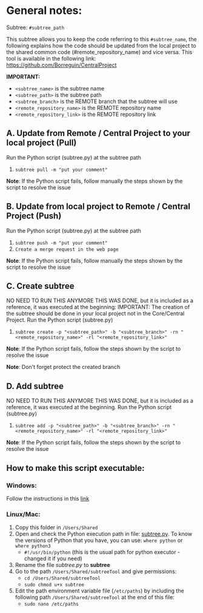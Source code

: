 # General notes:
Subtree: `#subtree_path`

This subtree allows you to keep the code referring to this `#subtree_name`, the following explains how the
code should be updated from the local project to the shared common code (#remote_repository_name) and vice versa.
This tool is available in the following link: https://github.com/Borreguin/CentralProject

**IMPORTANT:**

- `<subtree_name>` is the subtree name
- `<subtree_path>` is the subtree path
- `<subtree_branch>` is the REMOTE branch that the subtree will use
- `<remote_repository_name>` is the REMOTE repository name
- `<remote_repository_link>` is the REMOTE repository link

## A. Update from Remote / Central Project to your local project (Pull)
Run the Python script (subtree.py) at the subtree path

1. `subtree pull -m "put your comment"`

**Note**: If the Python script fails, follow manually the steps shown by the script to resolve the issue

## B. Update from local project to Remote / Central Project (Push)
Run the Python script (subtree.py) at the subtree path

1. `subtree push -m "put your comment"`
2. `Create a merge request in the web page`

**Note**: If the Python script fails, follow manually the steps shown by the script to resolve the issue

## C. Create subtree
NO NEED TO RUN THIS ANYMORE THIS WAS DONE, but it is included as a reference, it was executed at the beginning:
IMPORTANT: The creation of the subtree should be done in your local project not in the Core/Central Project.
Run the Python script (subtree.py)

1. `subtree create -p "<subtree_path>" -b "<subtree_branch>" -rn "<remote_repository_name>" -rl "<remote_repository_link>"`

**Note**: If the Python script fails, follow the steps shown by the script to resolve the issue

**Note**: Don't forget protect the created branch


## D. Add subtree
NO NEED TO RUN THIS ANYMORE THIS WAS DONE, but it is included as a reference, it was executed at the beginning.
Run the Python script (subtree.py)

1. `subtree add -p "<subtree_path>" -b "<subtree_branch>" -rn "<remote_repository_name>" -rl "<remote_repository_link>"`

**Note**: If the Python script fails, follow the steps shown by the script to resolve the issue

## How to make this script executable:
### Windows:
Follow the instructions in this 
[link](https://docs.python.org/3/faq/windows.html#:~:text=On%20Windows%2C%20the%20standard%20Python,as%20'foo.py'.)
### Linux/Mac:
1. Copy this folder in `/Users/Shared` 
2. Open and check the Python execution path in 
file: [subtree.py](https://github.com/Borreguin/CentralProject/blob/b93d0c0fe7b13d0f885656d9dcc6d579f3be9ceb/subtreeTool/subtree.py). 
To know the versions of Python that you have, you can use: `where python` or `where python3`
   - `#!/usr/bin/python` (this is the usual path for python executor - changed it if you need)
3. Rename the file _subtree.py_ to **subtree**
4. Go to the path `/Users/Shared/subtreeTool` and give permissions:
   - `cd /Users/Shared/subtreeTool`
   - `sudo chmod u+x subtree`
5. Edit the path environment variable file (`/etc/paths`) by including the following path `/Users/Shared/subtreeTool` at the end of this file:
   - `sudo nano /etc/paths` 
